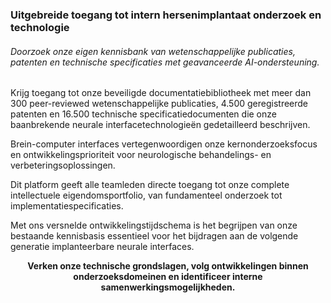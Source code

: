 ### Uitgebreide toegang tot intern hersenimplantaat onderzoek en technologie

###### Doorzoek onze eigen kennisbank van wetenschappelijke publicaties, patenten en technische specificaties met geavanceerde AI-ondersteuning.

<search-input/>
<search-suggestions/>

Krijg toegang tot onze beveiligde documentatiebibliotheek met meer dan 300 peer-reviewed wetenschappelijke publicaties, 4.500 geregistreerde patenten en 16.500 technische specificatiedocumenten die onze baanbrekende neurale interfacetechnologieën gedetailleerd beschrijven.

Brein-computer interfaces vertegenwoordigen onze kernonderzoeksfocus en ontwikkelingsprioriteit voor neurologische behandelings- en verbeteringsoplossingen.

Dit platform geeft alle teamleden directe toegang tot onze complete intellectuele eigendomsportfolio, van fundamenteel onderzoek tot implementatiespecificaties.

Met ons versnelde ontwikkelingstijdschema is het begrijpen van onze bestaande kennisbasis essentieel voor het bijdragen aan de volgende generatie implanteerbare neurale interfaces.

**<center>Verken onze technische grondslagen, volg ontwikkelingen binnen onderzoeksdomeinen en identificeer interne samenwerkingsmogelijkheden.</center>**
